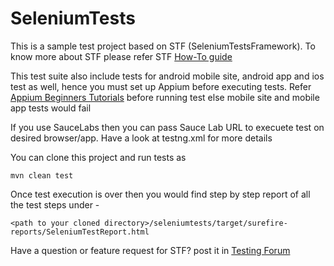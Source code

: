 # SeleniumTests

This is a sample test project based on STF (SeleniumTestsFramework).
To know more about STF please refer 
STF [How-To guide](http://www.seleniumtests.com/2013/10/announcing-selenium-tests-automation.html)

This test suite also include tests for android mobile site, android app and ios test as well, hence you must set up Appium before executing tests. Refer [Appium Beginners Tutorials](http://www.seleniumtests.com/p/appium-tutorial.html) before running test else mobile site and mobile app tests would fail

If you use SauceLabs then you can pass Sauce Lab URL to execuete test on desired browser/app. Have a look at testng.xml for more details

You can clone this project and run tests as  

```mvn clean test```

Once test execution is over then you would find step by step report of all the test steps under -

```<path to your cloned directory>/seleniumtests/target/surefire-reports/SeleniumTestReport.html``` 

Have a question or feature request for STF? post it in [Testing Forum](http://www.seleniumtests.com/p/testing-forum.html)
